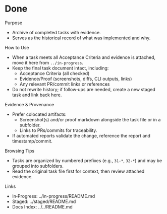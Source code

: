 # Done

Purpose
- Archive of completed tasks with evidence.
- Serves as the historical record of what was implemented and why.

How to Use
- When a task meets all Acceptance Criteria and evidence is attached, move it here from `../in-progress`.
- Keep the final task document intact, including:
  - Acceptance Criteria (all checked)
  - Evidence/Proof (screenshots, diffs, CLI outputs, links)
  - Any relevant PR/commit links or references
- Do not rewrite history; if follow‑ups are needed, create a new staged task and link back here.

Evidence & Provenance
- Prefer colocated artifacts:
  - Screenshot(s) and/or proof markdown alongside the task file or in a subfolder.
  - Links to PRs/commits for traceability.
- If automated reports validate the change, reference the report and timestamp/commit.

Browsing Tips
- Tasks are organized by numbered prefixes (e.g., `31-*`, `32-*`) and may be grouped into subfolders.
- Read the original task file first for context, then review attached evidence.

Links
- In‑Progress: ../in-progress/README.md
- Staged: ../staged/README.md
- Docs Index: ../../README.md
